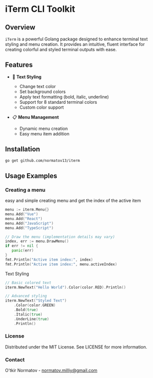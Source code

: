 # iTerm CLI Toolkit

## Overview

`iTerm` is a powerful Golang package designed to enhance terminal text styling and menu creation. It provides an intuitive, fluent interface for creating colorful and styled terminal outputs with ease.

## Features

- 🎨 **Text Styling**
  - Change text color
  - Set background colors
  - Apply text formatting (bold, italic, underline)
  - Support for 8 standard terminal colors
  - Custom color support

- 📋 **Menu Management**
  - Dynamic menu creation
  - Easy menu item addition

## Installation

```bash
go get github.com/normatov13/iterm
```


## Usage Examples

### Creating a menu

easy and simple creating menu and get the index of the active item

```go
menu := iterm.Menu{}
menu.Add("Vue")
menu.Add("React")
menu.Add("JavaScript")
menu.Add("TypeScript")

// Draw the menu (implementation details may vary)
index, err := menu.DrawMenu()
if err != nil {
   panic(err)
}
fmt.Println("Active item index:", index)
fmt.Println("Active item index:", menu.activeIndex)
```

Text Styling

```go
// Basic colored text
iterm.NewText("Hello World").Color(color.RED).Println()

// Advanced styling
iterm.NewText("Styled Text")
    .Color(color.GREEN)
    .Bold(true)
    .Italic(true)
    .UnderLine(true)
    .Println()
```

### License
Distributed under the MIT License. See LICENSE for more information.

### Contact
O'tkir Normatov - normatov.milliy@gmail.com

